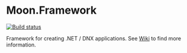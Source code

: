 # Moon.Framework

[![Build status](https://ci.appveyor.com/api/projects/status/0d0xliwjlga4je30?svg=true)](https://ci.appveyor.com/project/djanosik/moon-framework)

Framework for creating .NET / DNX applications. See [Wiki](https://github.com/djanosik/Moon.Framework/wiki) to find more information.